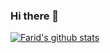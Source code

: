 ### Hi there 👋

<!--
**faridsaud/faridsaud** is a ✨ _special_ ✨ repository because its `README.md` (this file) appears on your GitHub profile.

Here are some ideas to get you started:

- 🔭 I’m currently working on ...
- 🌱 I’m currently learning ...
- 👯 I’m looking to collaborate on ...
- 🤔 I’m looking for help with ...
- 💬 Ask me about ...
- 📫 How to reach me: ...
- 😄 Pronouns: ...
- ⚡ Fun fact: ...
-->

[![Farid's github stats](github-readme-stats.faridsaud93.vercel.app/api?username=faridsaud)](https://github.com/anuraghazra/github-readme-stats)

